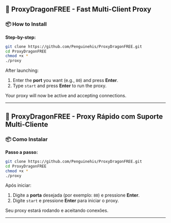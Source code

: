 
## 🐉 ProxyDragonFREE - Fast Multi-Client Proxy

### 📦 How to Install

**Step-by-step:**

```bash
git clone https://github.com/Penguinehis/ProxyDragonFREE.git
cd ProxyDragonFREE
chmod +x *
./proxy
```

After launching:

1. Enter the **port** you want (e.g., `80`) and press **Enter**.
2. Type `start` and press **Enter** to run the proxy.

Your proxy will now be active and accepting connections.

---

## 🐉 ProxyDragonFREE - Proxy Rápido com Suporte Multi-Cliente

### 📦 Como Instalar

**Passo a passo:**

```bash
git clone https://github.com/Penguinehis/ProxyDragonFREE.git
cd ProxyDragonFREE
chmod +x *
./proxy
```

Após iniciar:

1. Digite a **porta** desejada (por exemplo: `80`) e pressione **Enter**.
2. Digite `start` e pressione **Enter** para iniciar o proxy.

Seu proxy estará rodando e aceitando conexões.

---
